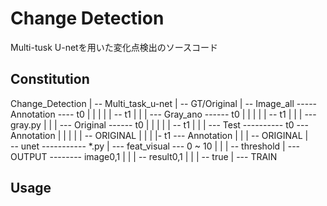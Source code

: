 # Change Detection
Multi-tusk U-netを用いた変化点検出のソースコード

## Constitution
Change_Detection
      |
      -- Multi_task_u-net
              |
              -- GT/Original
              |
              -- Image_all ----- Annotation ---- t0
              |              |                |
              |              |                -- t1
              |              |
              |              --- Gray_ano ------ t0
              |              |                |
              |              |                -- t1
              |              |
              |              --- gray.py
              |              |
              |              --- Original ------ t0
              |              |                |
              |              |                -- t1
              |              |
              |              --- Test ---------- t0 --- Annotation
              |                               |      |
              |                               |      -- ORIGINAL
              |                               |
              |                               |- t1 --- Annotation
              |                                      |
              |                                      -- ORIGINAL
              |                 
              -- unet ----------- *.py
                             |
                             --- feat_visual --- 0 ~ 10
                             |                |
                             |                -- threshold
                             |
                             --- OUTPUT -------- image0,1
                             |                |
                             |                -- result0,1
                             |                |
                             |                -- true
                             |
                             --- TRAIN


## Usage
